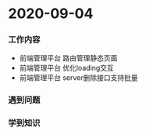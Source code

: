 # 2020-09-04

### 工作内容

+ 前端管理平台 路由管理静态页面
+ 前端管理平台 优化loading交互
+ 前端管理平台 server删除接口支持批量

### 遇到问题

### 学到知识
